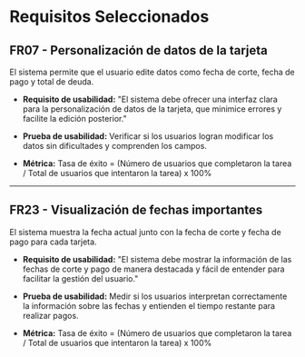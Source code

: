 # Requisitos Seleccionados

## FR07 - Personalización de datos de la tarjeta
El sistema permite que el usuario edite datos como fecha de corte, fecha de pago y total de deuda.

- **Requisito de usabilidad:** 
  "El sistema debe ofrecer una interfaz clara para la personalización de datos de la tarjeta, que minimice errores y facilite la edición posterior."

- **Prueba de usabilidad:** 
  Verificar si los usuarios logran modificar los datos sin dificultades y comprenden los campos.

- **Métrica:** 
  Tasa de éxito = (Número de usuarios que completaron la tarea / Total de usuarios que intentaron la tarea) x 100%

---

## FR23 - Visualización de fechas importantes
El sistema muestra la fecha actual junto con la fecha de corte y fecha de pago para cada tarjeta.

- **Requisito de usabilidad:** 
  "El sistema debe mostrar la información de las fechas de corte y pago de manera destacada y fácil de entender para facilitar la gestión del usuario."

- **Prueba de usabilidad:** 
  Medir si los usuarios interpretan correctamente la información sobre las fechas y entienden el tiempo restante para realizar pagos.

- **Métrica:** 
  Tasa de éxito = (Número de usuarios que completaron la tarea / Total de usuarios que intentaron la tarea) x 100%
